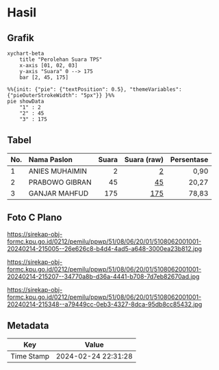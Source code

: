 # Hasil

## Grafik

```mermaid
xychart-beta
    title "Perolehan Suara TPS"
    x-axis [01, 02, 03]
    y-axis "Suara" 0 --> 175
    bar [2, 45, 175]
```

```mermaid
%%{init: {"pie": {"textPosition": 0.5}, "themeVariables": {"pieOuterStrokeWidth": "5px"}} }%%
pie showData
    "1" : 2
    "2" : 45
    "3" : 175
```

## Tabel

| No. | Nama Paslon    | Suara | Suara (raw) | Persentase |
|:--- |:-------------- | -----:| -----------:| ----------:|
| 1   | ANIES MUHAIMIN | 2     | [2][p-1]    | 0,90       |
| 2   | PRABOWO GIBRAN | 45    | [45][p-2]   | 20,27      |
| 3   | GANJAR MAHFUD  | 175   | [175][p-3]  | 78,83      |


[p-1]: https://github.com/gigit-pemilu/pemilu-2024-51-bali/blob/main/pilpres/hitung-suara/sub/51-bali/sub/08-buleleng/sub/06-buleleng/sub/2001-kalibukbuk/sub/001-tps/sub/paslon-1.txt
[p-2]: https://github.com/gigit-pemilu/pemilu-2024-51-bali/blob/main/pilpres/hitung-suara/sub/51-bali/sub/08-buleleng/sub/06-buleleng/sub/2001-kalibukbuk/sub/001-tps/sub/paslon-2.txt
[p-3]: https://github.com/gigit-pemilu/pemilu-2024-51-bali/blob/main/pilpres/hitung-suara/sub/51-bali/sub/08-buleleng/sub/06-buleleng/sub/2001-kalibukbuk/sub/001-tps/sub/paslon-3.txt

## Foto C Plano

https://sirekap-obj-formc.kpu.go.id/0212/pemilu/ppwp/51/08/06/20/01/5108062001001-20240214-215005--26e626c8-b4d4-4ad5-a648-3000ea23b812.jpg

https://sirekap-obj-formc.kpu.go.id/0212/pemilu/ppwp/51/08/06/20/01/5108062001001-20240214-215207--34770a8b-d36a-4441-b708-7d7eb82670ad.jpg

https://sirekap-obj-formc.kpu.go.id/0212/pemilu/ppwp/51/08/06/20/01/5108062001001-20240214-215348--a79449cc-0eb3-4327-8dca-95db8cc85432.jpg


## Metadata

| Key        | Value               |
| ---------- | ------------------- |
| Time Stamp | 2024-02-24 22:31:28 |



